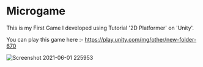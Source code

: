 # Microgame

This is my First Game I developed using Tutorial '2D Platformer' on 'Unity'.

You can play this game here :- https://play.unity.com/mg/other/new-folder-670

![Screenshot 2021-06-01 225953](https://user-images.githubusercontent.com/80676763/120366290-1ba9f580-c32d-11eb-90dc-d1ef6f85b1d7.png)
